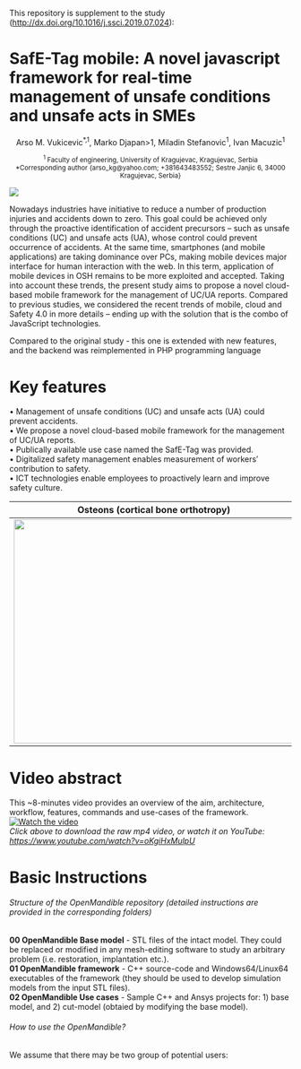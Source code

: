 
This repository is supplement to the study (http://dx.doi.org/10.1016/j.ssci.2019.07.024):

# SafE-Tag mobile: A novel javascript framework for real-time management of unsafe conditions and unsafe acts in SMEs

<p align="center"> 
Arso M. Vukicevic<sup>*,1</sup>, Marko Djapan>1</sup>, Miladin Stefanovic<sup>1</sup>,  Ivan Macuzic<sup>1</sup> </br> 
</p>

<p align="center"> 
<sup><sup>1</sup> Faculty of engineering, University of Kragujevac, Kragujevac, Serbia</sup> </br>
<sup>*Corresponding author {arso_kg@yahoo.com; +381643483552; Sestre Janjic 6, 34000 Kragujevac, Serbia}</sup>
</p>

![](misc/Figure-1.tiff)

Nowadays industries have initiative to reduce a number of production injuries and accidents down to zero. This goal could be achieved only through the proactive identification of accident precursors – such as unsafe conditions (UC) and unsafe acts (UA), whose control could prevent occurrence of accidents. At the same time, smartphones (and mobile applications) are taking dominance over PCs, making mobile devices major interface for human interaction with the web. In this term, application of mobile devices in OSH remains to be more exploited and accepted. Taking into account these trends, the present study aims to propose a novel cloud-based mobile framework for the management of UC/UA reports. Compared to previous studies, we considered the recent trends of mobile, cloud and Safety 4.0 in more details – ending up with the solution that is the combo of JavaScript technologies. 

Compared to the original study - this one is extended with new features, and the backend was reimplemented in PHP programming language


# Key features
• Management of unsafe conditions (UC) and unsafe acts (UA) could prevent accidents.\
• We propose a novel cloud-based mobile framework for the management of UC/UA reports.\
• Publically available use case named the SafE-Tag was provided.\
• Digitalized safety management enables measurement of workers′ contribution to safety.\
• ICT technologies enable employees to proactively learn and improve safety culture.


| Osteons (cortical bone orthotropy) | Muscles | 
| --------------- | --------------- |
| <img src="images/osteoni.gif" width=500 height=400 > | <img src="images/misci.gif"   width=500 height=400 >  | 


# Video abstract 
This ~8-minutes video provides an overview of the aim, architecture, workflow, features, commands and use-cases of the framework.
[![Watch the video](images/VideoAbstract.gif)](images/VideoAbstract.mp4)\
*Click above to download the raw mp4 video, or watch it on YouTube: https://www.youtube.com/watch?v=oKgiHxMulpU*

# Basic Instructions
###### Structure of the OpenMandible repository (detailed instructions are provided in the corresponding folders)
**00 OpenMandible Base model** - STL files of the intact model. They could be replaced or modified in any mesh-editing software to study an arbitrary problem (i.e. restoration, implantation etc.).\
**01 OpenMandible framework**  - C++ source-code and Windows64/Linux64 executables of the framework (they should be used to develop simulation models from the input STL files).\
**02 OpenMandible Use cases**  - Sample C++ and Ansys projects for: 1) base model, and 2) cut-model (obtaied by modifying the base model).

###### How to use the OpenMandible?
We assume that there may be two group of potential users:
